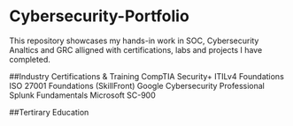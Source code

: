 # Cybersecurity-Portfolio
This repository showcases my hands-in work in SOC, Cybersecurity Analtics and GRC alligned with certifications, labs and projects I have completed.


##Industry Certifications & Training
CompTIA Security+
ITILv4 Foundations
ISO 27001 Foundations (SkillFront)
Google Cybersecurity Professional
Splunk Fundamentals
Microsoft SC-900

##Tertirary Education

